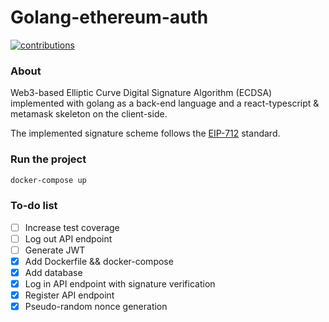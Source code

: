 # Golang-ethereum-auth

[![contributions](https://img.shields.io/badge/contributions-welcome-brightgreen)](https://github.com/RiccardoBiosas/golang-ethereum-auth)

### About

Web3-based Elliptic Curve Digital Signature Algorithm (ECDSA) implemented with golang as a back-end language and a react-typescript & metamask skeleton on the client-side.

The implemented signature scheme follows the [EIP-712](https://github.com/ethereum/EIPs/pull/712) standard.

### Run the project

```bash
docker-compose up
```

### To-do list

- [ ] Increase test coverage
- [ ] Log out API endpoint
- [ ] Generate JWT
- [x] Add Dockerfile && docker-compose
- [x] Add database
- [x] Log in API endpoint with signature verification
- [x] Register API endpoint
- [x] Pseudo-random nonce generation
